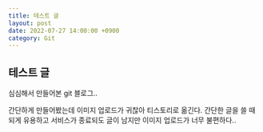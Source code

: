 ```yaml
---
title: 테스트 글
layout: post
date: 2022-07-27 14:00:00 +0900
category: Git
---
```

## 테스트 글
심심해서 만들어본 git 블로그..

간단하게 만들어봤는데 이미지 업로드가 귀찮아 티스토리로 옮긴다.
간단한 글을 쓸 때 되게 유용하고 서비스가 종료되도 글이 남지만 이미지 업로드가 너무 불편하다..





